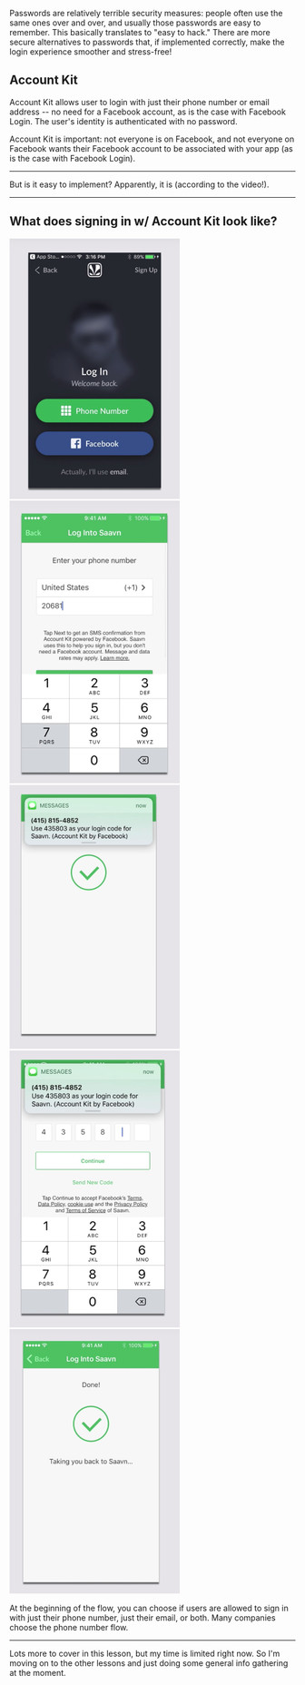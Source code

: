 Passwords are relatively terrible security measures: people often use the same ones over and over, and
usually those passwords are easy to remember.  This basically translates to "easy to hack."  There 
are more secure alternatives to passwords that, if implemented correctly, make the login experience 
smoother and stress-free!

## Account Kit
Account Kit allows user to login with just their phone number or email address -- no need for a Facebook
account, as is the case with Facebook Login.  The user's identity is authenticated with no password.  

Account Kit is important: not everyone is on Facebook, and not everyone on Facebook wants their Facebook
account to be associated with your app (as is the case with Facebook Login).

-----------------------------

But is it easy to implement?  Apparently, it is (according to the video!).

-----------------------------

## What does signing in w/ Account Kit look like?

<img src="./images/Account-Kit-Flow-1.png" width="300">
<img src="./images/Account-Kit-Flow-2.png" width="300">
<img src="./images/Account-Kit-Flow-3.png" width="300">
<img src="./images/Account-Kit-Flow-4.png" width="300">
<img src="./images/Account-Kit-Flow-5.png" width="300">

At the beginning of the flow, you can choose if users are allowed to sign in with just their
phone number, just their email, or both.  Many companies choose the phone number flow.

-----------------------------

Lots more to cover in this lesson, but my time is limited right now.  So I'm moving on to the other lessons
and just doing some general info gathering at the moment.

